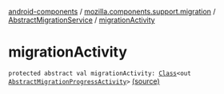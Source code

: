 [android-components](../../index.md) / [mozilla.components.support.migration](../index.md) / [AbstractMigrationService](index.md) / [migrationActivity](./migration-activity.md)

# migrationActivity

`protected abstract val migrationActivity: `[`Class`](https://developer.android.com/reference/java/lang/Class.html)`<out `[`AbstractMigrationProgressActivity`](../-abstract-migration-progress-activity/index.md)`>` [(source)](https://github.com/mozilla-mobile/android-components/blob/master/components/support/migration/src/main/java/mozilla/components/support/migration/AbstractMigrationService.kt#L39)